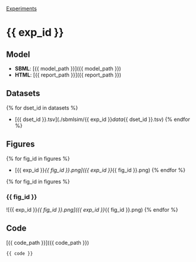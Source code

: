 [Experiments](index.html)

# {{ exp_id }}

## Model
* **SBML**: [{{ model_path }}]({{ model_path }})
* **HTML**: [{{ report_path }}]({{ report_path }})

## Datasets
{% for dset_id in datasets %}
* [{{ dset_id }}.tsv](./sbmlsim/{{ exp_id }}_data_{{ dset_id }}.tsv)
{% endfor %}

## Figures
{% for fig_id in figures %}
* [{{ exp_id }}_{{ fig_id }}.png]({{ exp_id }}_{{ fig_id }}.png)
{% endfor %}

{% for fig_id in figures %}
### {{ fig_id }}
![{{ exp_id }}_{{ fig_id }}.png]({{ exp_id }}_{{ fig_id }}.png)
{% endfor %}


## Code
[{{ code_path }}]({{ code_path }})

```python
{{ code }}
```